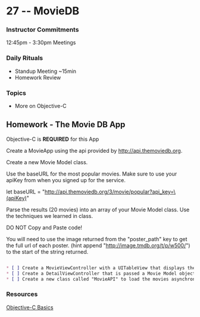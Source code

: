 # 27 -- MovieDB

### Instructor Commitments
12:45pm - 3:30pm Meetings

### Daily Rituals

* Standup Meeting ~15min
* Homework Review

### Topics

* More on Objective-C

## Homework - The Movie DB App

Objective-C is **REQUIRED** for this App

Create a MovieApp using the api provided by http://api.themoviedb.org.

Create a new Movie Model class.

Use the baseURL for the most popular movies. Make sure to use your apiKey from when you signed up for the service.

let baseURL = "http://api.themoviedb.org/3/movie/popular?api_key=\(apiKey)"

Parse the results (20 movies) into an array of your Movie Model class. Use the techniques we learned in class.

DO NOT Copy and Paste code!

You will need to use the image returned from the "poster_path" key to get the full url of each poster. (hint append "http://image.tmdb.org/t/p/w500/") to the start of the string returned.

```markdown

* [ ] Create a MovieViewController with a UITableView that displays the poster image and the name of the movies.
* [ ] Create a DetailViewController that is passed a Movie Model object and display a detailed view of the Movie.
* [ ] Create a new class called "MovieAPI" to load the movies asynchronously. Pass the full array of movies to the MovieViewController to display.
```

### Resources

[Objective-C Basics](https://teamtreehouse.com/library/objectivec-basics-3)


